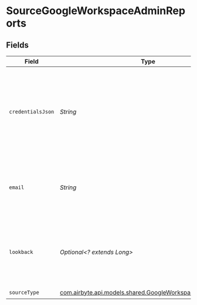 # SourceGoogleWorkspaceAdminReports


## Fields

| Field                                                                                                                                                                                           | Type                                                                                                                                                                                            | Required                                                                                                                                                                                        | Description                                                                                                                                                                                     |
| ----------------------------------------------------------------------------------------------------------------------------------------------------------------------------------------------- | ----------------------------------------------------------------------------------------------------------------------------------------------------------------------------------------------- | ----------------------------------------------------------------------------------------------------------------------------------------------------------------------------------------------- | ----------------------------------------------------------------------------------------------------------------------------------------------------------------------------------------------- |
| `credentialsJson`                                                                                                                                                                               | *String*                                                                                                                                                                                        | :heavy_check_mark:                                                                                                                                                                              | The contents of the JSON service account key. See the <a href="https://developers.google.com/admin-sdk/reports/v1/guides/delegation">docs</a> for more information on how to generate this key. |
| `email`                                                                                                                                                                                         | *String*                                                                                                                                                                                        | :heavy_check_mark:                                                                                                                                                                              | The email of the user, which has permissions to access the Google Workspace Admin APIs.                                                                                                         |
| `lookback`                                                                                                                                                                                      | *Optional<? extends Long>*                                                                                                                                                                      | :heavy_minus_sign:                                                                                                                                                                              | Sets the range of time shown in the report. Reports API allows from up to 180 days ago.                                                                                                         |
| `sourceType`                                                                                                                                                                                    | [com.airbyte.api.models.shared.GoogleWorkspaceAdminReports](../../models/shared/GoogleWorkspaceAdminReports.md)                                                                                 | :heavy_check_mark:                                                                                                                                                                              | N/A                                                                                                                                                                                             |